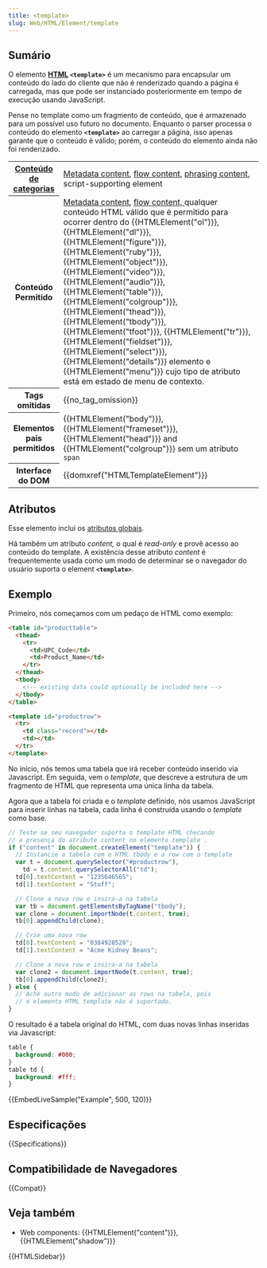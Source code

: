 ```yaml
---
title: <template>
slug: Web/HTML/Element/template
---
```


## Sumário

O elemento **[HTML](/pt-BR/docs/Web/HTML) `<template>`** é um mecanismo para encapsular um conteúdo do lado do cliente que não é renderizado quando a página é carregada, mas que pode ser instanciado posteriormente em tempo de execução usando JavaScript.

Pense no template como um fragmento de conteúdo, que é armazenado para um possível uso futuro no documento. Enquanto o parser processa o conteúdo do elemento **`<template>`** ao carregar a página, isso apenas garante que o conteúdo é válido; porém, o conteúdo do elemento ainda não foi renderizado.

<table class="properties">
  <tbody>
    <tr>
      <th scope="row">
        <a
          href="/pt-BR/docs/Web/HTML/Content_categories"
          >Conteúdo de categorias</a
        >
      </th>
      <td>
        <a href="/pt-BR/docs/Web/HTML/Content_categories#Metadata_content"
          >Metadata content</a
        >,
        <a href="/pt-BR/docs/Web/HTML/Content_categories#Flow_content"
          >flow content</a
        >,
        <a href="/pt-BR/docs/Web/Guide/HTML/Content_categories#Phrasing_content"
          >phrasing content</a
        >, script-supporting element
      </td>
    </tr>
    <tr>
      <th scope="row">Conteúdo Permitido</th>
      <td>
        <a href="/pt-BR/docs/Web/HTML/Content_categories#Metadata_content"
          >Metadata content</a
        >,
        <a href="/pt-BR/docs/Web/HTML/Content_categories#Flow_content"
          >flow content, </a
        >qualquer conteúdo HTML válido que é permitido para ocorrer dentro do
        {{HTMLElement("ol")}}, {{HTMLElement("dl")}},
        {{HTMLElement("figure")}}, {{HTMLElement("ruby")}},
        {{HTMLElement("object")}}, {{HTMLElement("video")}},
        {{HTMLElement("audio")}}, {{HTMLElement("table")}},
        {{HTMLElement("colgroup")}}, {{HTMLElement("thead")}},
        {{HTMLElement("tbody")}}, {{HTMLElement("tfoot")}},
        {{HTMLElement("tr")}}, {{HTMLElement("fieldset")}},
        {{HTMLElement("select")}}, {{HTMLElement("details")}}
        elemento e {{HTMLElement("menu")}} cujo tipo de atributo está
        em estado de menu de contexto.
      </td>
    </tr>
    <tr>
      <th scope="row">Tags omitidas</th>
      <td>{{no_tag_omission}}</td>
    </tr>
    <tr>
      <th scope="row">Elementos pais permitidos</th>
      <td>
        {{HTMLElement("body")}}, {{HTMLElement("frameset")}},
        {{HTMLElement("head")}} and
        {{HTMLElement("colgroup")}} sem um atributo <code>span</code>
      </td>
    </tr>
    <tr>
      <th scope="row">Interface do DOM</th>
      <td>{{domxref("HTMLTemplateElement")}}</td>
    </tr>
  </tbody>
</table>

## Atributos

Esse elemento inclui os [atributos globais](/pt-BR/docs/Web/HTML/Global_attributes).

Há também um atributo _content,_ o qual é _read-only_ e provê acesso ao conteúdo do template. A existência desse atributo _content_ é frequentemente usada como um modo de determinar se o navegador do usuário suporta o element **`<template>`**.

## Exemplo

Primeiro, nós começamos com um pedaço de HTML como exemplo:

```html
<table id="producttable">
  <thead>
    <tr>
      <td>UPC_Code</td>
      <td>Product_Name</td>
    </tr>
  </thead>
  <tbody>
    <!-- existing data could optionally be included here -->
  </tbody>
</table>

<template id="productrow">
  <tr>
    <td class="record"></td>
    <td></td>
  </tr>
</template>
```

No início, nós temos uma tabela que irá receber conteúdo inserido via Javascript. Em seguida, vem o _template_, que descreve a estrutura de um fragmento de HTML que representa uma única linha da tabela.

Agora que a tabela foi criada e o _template_ definido, nós usamos JavaScript para inserir linhas na tabela, cada linha é construída usando o _template_ como base.

```js
// Teste se seu navegador suporta o template HTML checando
// a presença do atribute content no elemento template .
if ("content" in document.createElement("template")) {
  // Instancie a tabela com o HTML tbody e a row com o template
  var t = document.querySelector("#productrow"),
    td = t.content.querySelectorAll("td");
  td[0].textContent = "1235646565";
  td[1].textContent = "Stuff";

  // Clone a nova row e insira-a na tabela
  var tb = document.getElementsByTagName("tbody");
  var clone = document.importNode(t.content, true);
  tb[0].appendChild(clone);

  // Crie uma nova row
  td[0].textContent = "0384928528";
  td[1].textContent = "Acme Kidney Beans";

  // Clone a nova row e insira-a na tabela
  var clone2 = document.importNode(t.content, true);
  tb[0].appendChild(clone2);
} else {
  // Ache outro modo de adicionar as rows na tabela, pois
  // o elemento HTML template não é suportado.
}
```

O resultado é a tabela original do HTML, com duas novas linhas inseridas via Javascript:

```css hidden
table {
  background: #000;
}
table td {
  background: #fff;
}
```

{{EmbedLiveSample("Example", 500, 120)}}

## Especificações

{{Specifications}}

## Compatibilidade de Navegadores

{{Compat}}

## Veja também

- Web components: {{HTMLElement("content")}}, {{HTMLElement("shadow")}}

{{HTMLSidebar}}
